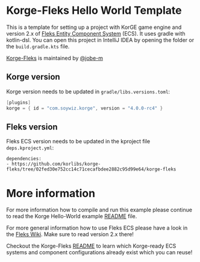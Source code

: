 # Korge-Fleks Hello World Template

This is a template for setting up a project with KorGE game engine and version 2.x of
[Fleks Entity Component System](https://github.com/Quillraven/Fleks) (ECS).
It uses gradle with kotlin-dsl. You can open this project in IntelliJ IDEA by opening the folder or
the `build.gradle.kts` file.

[Korge-Fleks](https://github.com/korlibs/korge-fleks) is maintained by [@jobe-m](https://github.com/jobe-m)

## Korge version

Korge version needs to be updated in `gradle/libs.versions.toml`:

```kotlin
[plugins]
korge = { id = "com.soywiz.korge", version = "4.0.0-rc4" }
```

## Fleks version

Fleks ECS version needs to be updated in the kproject file `deps.kproject.yml`:

```
dependencies:
- https://github.com/korlibs/korge-fleks/tree/02fed30e752cc14c71cecafbdee2882c95d99e64/korge-fleks
```

# More information

For more information how to compile and run this example please
continue to read the Korge Hello-World example
[README](https://github.com/korlibs/korge-hello-world/blob/main/README.md) file.

For more general information how to use Fleks ECS please have a look in the
[Fleks Wiki](https://github.com/Quillraven/Fleks/wiki). Make sure to read version 2.x there!

Checkout the Korge-Fleks [README](https://github.com/korlibs/korge-fleks/blob/main/README.md) to learn
which Korge-ready ECS systems and component configurations already exist which you can reuse!
